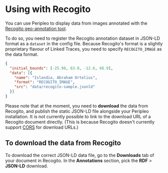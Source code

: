# Using with Recogito

You can use Peripleo to display data from images annotated with the [Recogito geo-annotation tool](https://recogito.pelagios.org/).

To do so, you need to register the Recogito annotation dataset in JSON-LD format as a `dataset` in the config file. Because Recogito's format is a slightly proprietary flavour of Linked Traces, you need to specify `RECOGITO_IMAGE` as the data format.

```json
{
  "initial_bounds": [-25.98, 63.0, -12.6, 66.9],
  "data": [{ 
    "name": "Islandia, Abraham Ortelius", 
    "format": "RECOGITO_IMAGE", 
    "src": "data/recogito-sample.jsonld" 
  }]
}
```

Please note that at the moment, you need to __download__ the data from Recogito, and publish the static JSON-LD file alongside your Peripleo installation. It is not currently possible to link to the download URL of a Recogito document directly. (This is because Recogito doesn't currently support [CORS](https://developer.mozilla.org/en-US/docs/Web/HTTP/CORS) for download URLs.)

## To download the data from Recogito

To download the correct JSON-LD data file, go to the __Downloads__ tab of your document in Recogito. In the __Annotations__ section, pick the __RDF__ > __JSON-LD__ download. 
